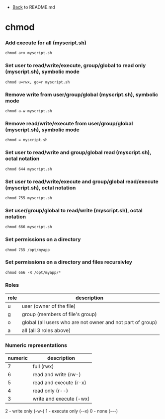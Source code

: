 - [Back](README.md) to README.md

# chmod

### Add execute for all (myscript.sh)
```
chmod a+x myscript.sh
```

### Set user to read/write/execute, group/global to read only (myscript.sh), symbolic mode
```
chmod u=rwx, go=r myscript.sh
```

###  Remove write from user/group/global (myscript.sh), symbolic mode
```
chmod a-w myscript.sh
```

###  Remove read/write/execute from user/group/global (myscript.sh), symbolic mode
```
chmod = myscript.sh
```

###  Set user to read/write and group/global read (myscript.sh), octal notation
```
chmod 644 myscript.sh
```

###  Set user to read/write/execute and group/global read/execute (myscript.sh), octal notation
```
chmod 755 myscript.sh
```

###  Set user/group/global to read/write (myscript.sh), octal notation
```
chmod 666 myscript.sh
```

###  Set permissions on a directory
```
chmod 755 /opt/myapp
```

###  Set permissions on a directory and files recursivley
```
chmod 666 -R /opt/myapp/*
```

###  Roles
| role | description |
| --- | --- |
| u | user (owner of the file) |
| g | group (members of file's group) |
| o | global (all users who are not owner and not part of group) |
| a | all (all 3 roles above) |

###  Numeric representations
| numeric | description |
| --- | --- |
| 7 | full (rwx) |
| 6 | read and write (rw-) |
| 5 | read and execute (r-x) |
| 4 | read only (r--) |
| 3 | write and execute (-wx) |
2 - write only (-w-)
1 - execute only (--x)
0 - none (---)

